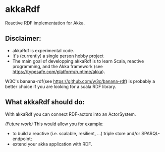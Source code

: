akkaRdf
=======

Reactive RDF implementation for Akka.

## Disclaimer:
* akkaRdf is experimental code.
* It's (currently) a single person hobby project
* The main goal of developping akkaRdf is to learn Scala, reactive programming, and the Akka framework (see https://typesafe.com/platform/runtime/akka).
	
W3C's banana-rdf(see https://github.com/w3c/banana-rdf) is probably a better choice if you are looking for a scala RDF library.


## What akkaRdf should do:
With akkaRdf you can connect RDF-actors into an ActorSystem.

*(Future work)* This would allow you for example:
* to build a reactive (i.e. scalable, resilient, …) triple store and/or SPARQL-endpoint;
* extend your akka application with RDF.
